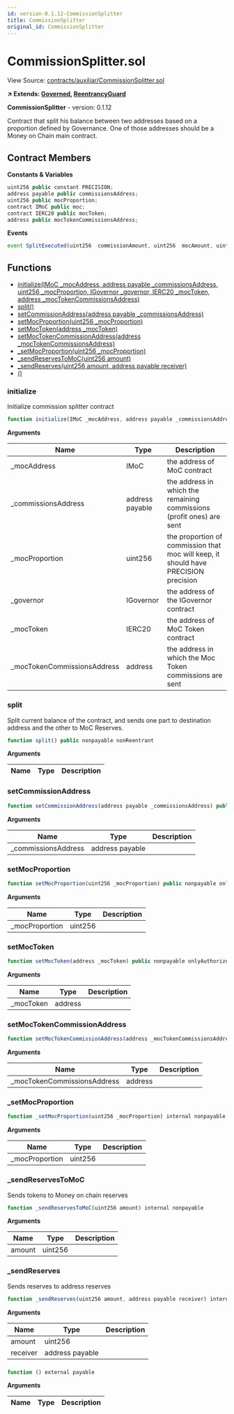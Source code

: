 ```yaml
---
id: version-0.1.12-CommissionSplitter
title: CommissionSplitter
original_id: CommissionSplitter
---
```


# CommissionSplitter.sol

View Source: [contracts/auxiliar/CommissionSplitter.sol](../../contracts/auxiliar/CommissionSplitter.sol)

**↗ Extends: [Governed](Governed.md), [ReentrancyGuard](ReentrancyGuard.md)**

**CommissionSplitter** - version: 0.1.12

Contract that split his balance between two addresses based on a
proportion defined by Governance. One of those addresses should
be a Money on Chain main contract.

## Contract Members
**Constants & Variables**

```js
uint256 public constant PRECISION;
address payable public commissionsAddress;
uint256 public mocProportion;
contract IMoC public moc;
contract IERC20 public mocToken;
address public mocTokenCommissionsAddress;

```

**Events**

```js
event SplitExecuted(uint256  commissionAmount, uint256  mocAmount, uint256  mocTokenCommissionAmount);
```

## Functions

- [initialize(IMoC _mocAddress, address payable _commissionsAddress, uint256 _mocProportion, IGovernor _governor, IERC20 _mocToken, address _mocTokenCommissionsAddress)](#initialize)
- [split()](#split)
- [setCommissionAddress(address payable _commissionsAddress)](#setcommissionaddress)
- [setMocProportion(uint256 _mocProportion)](#setmocproportion)
- [setMocToken(address _mocToken)](#setmoctoken)
- [setMocTokenCommissionAddress(address _mocTokenCommissionsAddress)](#setmoctokencommissionaddress)
- [_setMocProportion(uint256 _mocProportion)](#_setmocproportion)
- [_sendReservesToMoC(uint256 amount)](#_sendreservestomoc)
- [_sendReserves(uint256 amount, address payable receiver)](#_sendreserves)
- [()](#)

### initialize

Initialize commission splitter contract

```js
function initialize(IMoC _mocAddress, address payable _commissionsAddress, uint256 _mocProportion, IGovernor _governor, IERC20 _mocToken, address _mocTokenCommissionsAddress) public nonpayable initializer 
```

**Arguments**

| Name        | Type           | Description  |
| ------------- |------------- | -----|
| _mocAddress | IMoC | the address of MoC contract | 
| _commissionsAddress | address payable | the address in which the remaining commissions (profit ones) are sent | 
| _mocProportion | uint256 | the proportion of commission that moc will keep, it should have PRECISION precision | 
| _governor | IGovernor | the address of the IGovernor contract | 
| _mocToken | IERC20 | the address of MoC Token contract | 
| _mocTokenCommissionsAddress | address | the address in which the Moc Token commissions are sent | 

### split

Split current balance of the contract, and sends one part
to destination address and the other to MoC Reserves.

```js
function split() public nonpayable nonReentrant 
```

**Arguments**

| Name        | Type           | Description  |
| ------------- |------------- | -----|

### setCommissionAddress

```js
function setCommissionAddress(address payable _commissionsAddress) public nonpayable onlyAuthorizedChanger 
```

**Arguments**

| Name        | Type           | Description  |
| ------------- |------------- | -----|
| _commissionsAddress | address payable |  | 

### setMocProportion

```js
function setMocProportion(uint256 _mocProportion) public nonpayable onlyAuthorizedChanger 
```

**Arguments**

| Name        | Type           | Description  |
| ------------- |------------- | -----|
| _mocProportion | uint256 |  | 

### setMocToken

```js
function setMocToken(address _mocToken) public nonpayable onlyAuthorizedChanger 
```

**Arguments**

| Name        | Type           | Description  |
| ------------- |------------- | -----|
| _mocToken | address |  | 

### setMocTokenCommissionAddress

```js
function setMocTokenCommissionAddress(address _mocTokenCommissionsAddress) public nonpayable onlyAuthorizedChanger 
```

**Arguments**

| Name        | Type           | Description  |
| ------------- |------------- | -----|
| _mocTokenCommissionsAddress | address |  | 

### _setMocProportion

```js
function _setMocProportion(uint256 _mocProportion) internal nonpayable
```

**Arguments**

| Name        | Type           | Description  |
| ------------- |------------- | -----|
| _mocProportion | uint256 |  | 

### _sendReservesToMoC

Sends tokens to Money on chain reserves

```js
function _sendReservesToMoC(uint256 amount) internal nonpayable
```

**Arguments**

| Name        | Type           | Description  |
| ------------- |------------- | -----|
| amount | uint256 |  | 

### _sendReserves

Sends reserves to address reserves

```js
function _sendReserves(uint256 amount, address payable receiver) internal nonpayable
```

**Arguments**

| Name        | Type           | Description  |
| ------------- |------------- | -----|
| amount | uint256 |  | 
| receiver | address payable |  | 

### 

```js
function () external payable
```

**Arguments**

| Name        | Type           | Description  |
| ------------- |------------- | -----|

